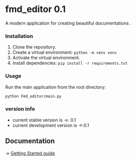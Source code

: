 # fmd_editor  0.1


A modern  application for creating  beautiful documentations .


### Installation

1. Clone the repository.
2. Create a virtual environment: `python -m venv venv`
3. Activate the virtual environment.
4. Install dependencies: `pip install -r requirements.txt`

### Usage

Run the main application from the root directory:

```bash
python Fmd_editor/main.py
```
### version info
* current stable version is ->: 0.1
* current development version is ->:0.1
## Documentation 
-> [Getting Started guide](https://github.com/yousefabdelatif/Fmd_editor/blob/master/docs/fmd_0.1.md )
 






    
    


